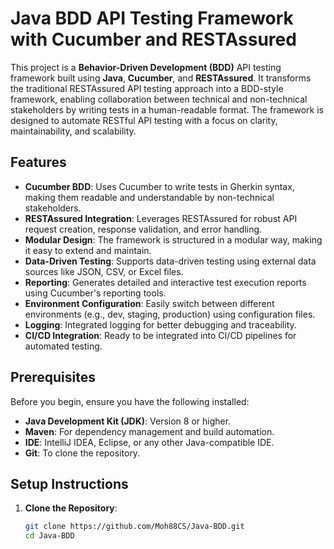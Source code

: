 # Java BDD API Testing Framework with Cucumber and RESTAssured

This project is a **Behavior-Driven Development (BDD)** API testing framework built using **Java**, **Cucumber**, and **RESTAssured**. It transforms the traditional RESTAssured API testing approach into a BDD-style framework, enabling collaboration between technical and non-technical stakeholders by writing tests in a human-readable format. The framework is designed to automate RESTful API testing with a focus on clarity, maintainability, and scalability.

## Features

- **Cucumber BDD**: Uses Cucumber to write tests in Gherkin syntax, making them readable and understandable by non-technical stakeholders.
- **RESTAssured Integration**: Leverages RESTAssured for robust API request creation, response validation, and error handling.
- **Modular Design**: The framework is structured in a modular way, making it easy to extend and maintain.
- **Data-Driven Testing**: Supports data-driven testing using external data sources like JSON, CSV, or Excel files.
- **Reporting**: Generates detailed and interactive test execution reports using Cucumber's reporting tools.
- **Environment Configuration**: Easily switch between different environments (e.g., dev, staging, production) using configuration files.
- **Logging**: Integrated logging for better debugging and traceability.
- **CI/CD Integration**: Ready to be integrated into CI/CD pipelines for automated testing.

## Prerequisites

Before you begin, ensure you have the following installed:

- **Java Development Kit (JDK)**: Version 8 or higher.
- **Maven**: For dependency management and build automation.
- **IDE**: IntelliJ IDEA, Eclipse, or any other Java-compatible IDE.
- **Git**: To clone the repository.

## Setup Instructions

1. **Clone the Repository**:
   ```bash
   git clone https://github.com/Moh88CS/Java-BDD.git
   cd Java-BDD
